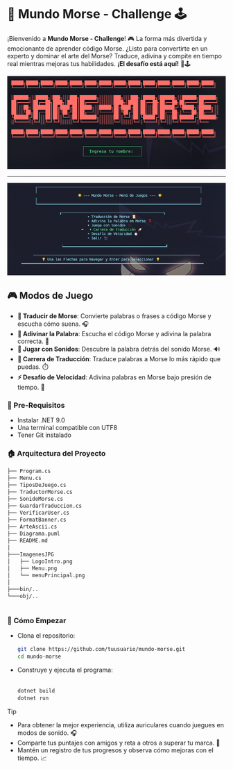 # 🌟 **Mundo Morse - Challenge** 🕹️  

¡Bienvenido a **Mundo Morse - Challenge**! 🎮 La forma más divertida y emocionante de aprender código Morse. ¿Listo para convertirte en un experto y dominar el arte del Morse? Traduce, adivina y compite en tiempo real mientras mejoras tus habilidades. **¡El desafío está aquí!** 🚀🕹️  

![logoGameMorse](/jpg/BannerIntro.png)


---


![MenuPrincipal](jpg/Menu.png)

## 🎮 **Modos de Juego**  
- **📜 Traducir de Morse**: Convierte palabras o frases a código Morse y escucha cómo suena. 🎧  
- **🔮 Adivinar la Palabra**: Escucha el código Morse y adivina la palabra correcta. 🧠  
- **🎵 Jugar con Sonidos**: Descubre la palabra detrás del sonido Morse. 🔊  
- **🏁 Carrera de Traducción**: Traduce palabras a Morse lo más rápido que puedas. ⏱️  
- **⚡ Desafío de Velocidad**: Adivina palabras en Morse bajo presión de tiempo. 💨  

### 📜 Pre-Requisitos  
- Instalar .NET 9.0  
- Una terminal compatible con UTF8  
- Tener Git instalado  

### 🏠 Arquitectura del Proyecto  
```
├── Program.cs
├── Menu.cs
├── TiposDeJuego.cs
├── TraductorMorse.cs
├── SonidoMorse.cs
├── GuardarTraduccion.cs
├── VerificarUser.cs
├── FormatBanner.cs
├── ArteAscii.cs
├── Diagrama.puml
├── README.md
│
├───ImagenesJPG
│   ├── LogoIntro.png
│   ├── Menu.png
│   └── menuPrincipal.png
│
├───bin/..
└───obj/..
    
```

### 🚀 **Cómo Empezar**  

 -  Clona el repositorio:  
    ```bash
    git clone https://github.com/tuusuario/mundo-morse.git  
    cd mundo-morse
    ```
 - Construye y ejecuta el programa:  
    ```bash

    dotnet build  
    dotnet run
    ```

> [!TIP]  
> - Para obtener la mejor experiencia, utiliza auriculares cuando juegues en modos de sonido. 🎧  
> - Comparte tus puntajes con amigos y reta a otros a superar tu marca. 🎯  
> - Mantén un registro de tus progresos y observa cómo mejoras con el tiempo. 📈  
